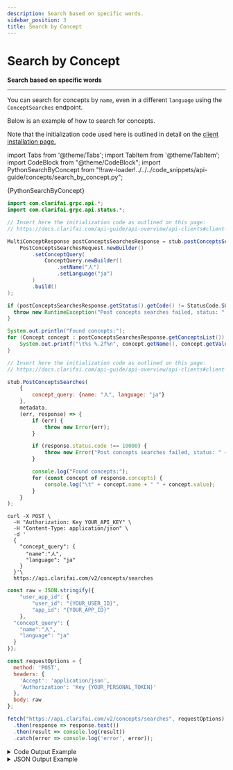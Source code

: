```yaml
---
description: Search based on specific words.
sidebar_position: 3
title: Search by Concept
---
```


# Search by Concept

**Search based on specific words**
<hr />

You can search for concepts by `name`, even in a different `language` using the `ConceptSearches` endpoint.

Below is an example of how to search for concepts.

Note that the initialization code used here is outlined in detail on the [client installation page.](../api-overview/api-clients#client-installation-instructions)


import Tabs from '@theme/Tabs';
import TabItem from '@theme/TabItem';
import CodeBlock from "@theme/CodeBlock";
import PythonSearchByConcept from "!!raw-loader!../../../code_snippets/api-guide/concepts/search_by_concept.py";

<Tabs>

<TabItem value="python" label="Python">
    <CodeBlock className="language-python">{PythonSearchByConcept}</CodeBlock>
</TabItem>

<TabItem value="java" label="Java">

```java
import com.clarifai.grpc.api.*;
import com.clarifai.grpc.api.status.*;

// Insert here the initialization code as outlined on this page:
// https://docs.clarifai.com/api-guide/api-overview/api-clients#client-installation-instructions

MultiConceptResponse postConceptsSearchesResponse = stub.postConceptsSearches(
    PostConceptsSearchesRequest.newBuilder()
        .setConceptQuery(
            ConceptQuery.newBuilder()
                .setName("人")
                .setLanguage("ja")
        )
        .build()
);

if (postConceptsSearchesResponse.getStatus().getCode() != StatusCode.SUCCESS) {
  throw new RuntimeException("Post concepts searches failed, status: " + postConceptsSearchesResponse.getStatus());
}

System.out.println("Found concepts:");
for (Concept concept : postConceptsSearchesResponse.getConceptsList()) {
    System.out.printf("\t%s %.2f%n", concept.getName(), concept.getValue());
}
```
</TabItem>

<TabItem value="nodejs" label="NodeJS">

```javascript
// Insert here the initialization code as outlined on this page:
// https://docs.clarifai.com/api-guide/api-overview/api-clients#client-installation-instructions

stub.PostConceptsSearches(
    {
        concept_query: {name: "人", language: "ja"}
    },
    metadata,
    (err, response) => {
        if (err) {
            throw new Error(err);
        }

        if (response.status.code !== 10000) {
            throw new Error("Post concepts searches failed, status: " + response.status.description);
        }

        console.log("Found concepts:");
        for (const concept of response.concepts) {
            console.log("\t" + concept.name + " " + concept.value);
        }
    }
);
```
</TabItem>

<TabItem value="curl" label="cURL">

```text
curl -X POST \
  -H "Authorization: Key YOUR_API_KEY" \
  -H "Content-Type: application/json" \
  -d '
  {
    "concept_query": {
      "name":"人",
      "language": "ja"
    }
  }'\
  https://api.clarifai.com/v2/concepts/searches
```
</TabItem>

<TabItem value="js_rest" label="Javascript (REST)">

```javascript
const raw = JSON.stringify({
	"user_app_id": {
		"user_id": "{YOUR_USER_ID}",
		"app_id": "{YOUR_APP_ID}"
	},
  "concept_query": {
    "name":"人",
    "language": "ja"
  }
});

const requestOptions = {
  method: 'POST',
  headers: {
    'Accept': 'application/json',
    'Authorization': 'Key {YOUR_PERSONAL_TOKEN}'
  },
  body: raw
};

fetch("https://api.clarifai.com/v2/concepts/searches", requestOptions)
  .then(response => response.text())
  .then(result => console.log(result))
  .catch(error => console.log('error', error));
```
</TabItem>

</Tabs>

<details>
  <summary>Code Output Example</summary>

```text
Found concepts:
	人 1.00
	人 1.00
```
</details>

<details>
  <summary>JSON Output Example</summary>

```javascript
status {
  code: SUCCESS
  description: "Ok"
  req_id: "6e24dbc1e4977bd6f4092d0c72169a68"
}
concepts {
  id: "ai_ZKJ48TFz"
  name: "\344\272\272"
  value: 1.0
  created_at {
    seconds: 1458214981
    nanos: 223962000
  }
  language: "ja"
  app_id: "main"
  visibility {
    gettable: PUBLIC
  }
  user_id: "clarifai"
}
concepts {
  id: "ai_l8TKp2h5"
  name: "\344\272\272"
  value: 1.0
  created_at {
    seconds: 1458214981
    nanos: 223962000
  }
  language: "ja"
  app_id: "main"
  visibility {
    gettable: PUBLIC
  }
  user_id: "clarifai"
}

```
</details>
